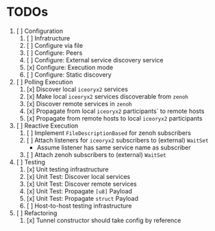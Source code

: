 # TODOs

1. [ ] Configuration
    1. [ ] Infratructure
    1. [ ] Configure via file
    1. [ ] Configure: Peers
    1. [ ] Configure: External service discovery service
    1. [x] Configure: Execution mode
    1. [ ] Configure: Static discovery
1. [ ] Polling Execution
    1. [x] Discover local `iceoryx2` services
    1. [x] Make local `iceoryx2` services discoverable from `zenoh`
    1. [x] Discover remote services in `zenoh`
    1. [x] Propagate from local `iceoryx2` participants` to remote hosts
    1. [x] Propagate from remote hosts to local `iceoryx2` participants
1. [ ] Reactive Execution
    1. [ ] Implement `FileDescriptionBased` for zenoh subscribers
    1. [ ] Attach listeners for `iceoryx2` subscribers to (external) `WaitSet`
        * Assume listener has same service name as subscriber
    1. [ ] Attach zenoh subscribers to (external) `WaitSet`
1. [ ] Testing
    1. [x] Unit testing infrastructure
    1. [x] Unit Test: Discover local services
    1. [x] Unit Test: Discover remote services
    1. [x] Unit Test: Propagate `[u8]` Payload
    1. [x] Unit Test: Propagate `struct` Payload
    1. [ ] Host-to-host testing infrastructure
1. [ ] Refactoring
    1. [x] Tunnel constructor should take config by reference
